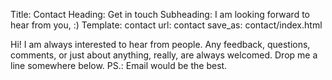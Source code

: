 Title: Contact
Heading: Get in touch
Subheading: I am looking forward to hear from you, :)
Template: contact
url: contact
save_as: contact/index.html

Hi! I am always interested to hear from people. Any feedback, questions, comments, or
just about anything, really, are always welcomed. Drop me a line somewhere below. PS.:
Email would be the best.